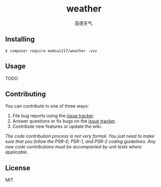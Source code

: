 <h1 align="center"> weather </h1>

<p align="center"> 高德天气.</p>


## Installing

```shell
$ composer require madou1217/weather -vvv
```

## Usage

TODO

## Contributing

You can contribute in one of three ways:

1. File bug reports using the [issue tracker](https://github.com/madou1217/weather/issues).
2. Answer questions or fix bugs on the [issue tracker](https://github.com/madou1217/weather/issues).
3. Contribute new features or update the wiki.

_The code contribution process is not very formal. You just need to make sure that you follow the PSR-0, PSR-1, and PSR-2 coding guidelines. Any new code contributions must be accompanied by unit tests where applicable._

## License

MIT